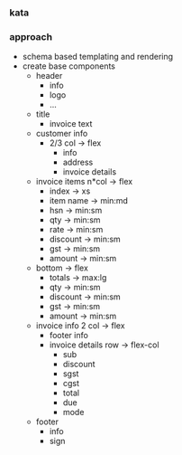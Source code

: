 ### kata

### approach
- schema based templating and rendering
- create base components
  - header
    - info
    - logo
    - ...
  - title
    - invoice text
  - customer info
      - 2/3 col -> flex
        - info
        - address
        - invoice details
  - invoice items n*col -> flex 
    - index -> xs
    - item name -> min:md
    - hsn -> min:sm
    - qty -> min:sm
    - rate -> min:sm
    - discount -> min:sm
    - gst -> min:sm
    - amount -> min:sm
  - bottom -> flex
    - totals -> max:lg
    - qty -> min:sm
    - discount -> min:sm
    - gst -> min:sm
    - amount -> min:sm
  - invoice info 2 col -> flex
    - footer info
    - invoice details row -> flex-col
      - sub
      - discount
      - sgst
      - cgst
      - total
      - due
      - mode
  - footer
    - info
    - sign